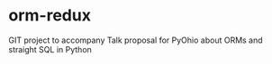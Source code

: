 orm-redux
=========

GIT project to accompany Talk proposal for PyOhio about ORMs and straight SQL in Python
